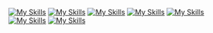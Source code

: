 <!--# 📚 STACKS-->
<!-- ### Languages
[![My Skills](https://skillicons.dev/icons?i=js,ts&theme=light)](https://skillicons.dev)
<!--[![My Skills](https://skillicons.dev/icons?i=js,ts,html,css&theme=light)](https://skillicons.dev) -->

<!--### Frameworks
[![My Skills](https://skillicons.dev/icons?i=nodejs&theme=light)](https://skillicons.dev)
[![OpenAI Logo](https://velog.velcdn.com/images/for_i_in_range/post/4704b07e-a588-4fc3-a764-421f17d28a92/image.png)](https://www.openai.com)
[![My Skills](https://skillicons.dev/icons?i=express,nestjs,react&theme=light)](https://skillicons.dev)

### Infra
[![My Skills](https://skillicons.dev/icons?i=linux)](https://skillicons.dev)
[![My Skills](https://skillicons.dev/icons?i=aws,cloudflare,docker,kubernetes&theme=light)](https://skillicons.dev)

### DB
[![My Skills](https://skillicons.dev/icons?i=mysql,postgres,mongodb&theme=light)](https://skillicons.dev)

### Tools
[![My Skills](https://skillicons.dev/icons?i=git,github,notion,vscode)](https://skillicons.dev)</br>
---
[![Top Langs](https://github-readme-stats.vercel.app/api/top-langs/?username=foriinrangelen&layout=compact)](https://github.com/anuraghazra/github-readme-stats) -->
[![My Skills](https://skillicons.dev/icons?i=js,ts&theme=light)](https://skillicons.dev)
[![My Skills](https://skillicons.dev/icons?i=nodejs&theme=light)](https://skillicons.dev)
[![My Skills](https://skillicons.dev/icons?i=express,nestjs,react&theme=light)](https://skillicons.dev)
[![My Skills](https://skillicons.dev/icons?i=linux)](https://skillicons.dev)
[![My Skills](https://skillicons.dev/icons?i=aws,cloudflare,docker&theme=light)](https://skillicons.dev)
<br>
[![My Skills](https://skillicons.dev/icons?i=kubernetes,mysql,postgres,mongodb&theme=light)](https://skillicons.dev)
[![My Skills](https://skillicons.dev/icons?i=git,github,notion,vscode)](https://skillicons.dev)</br>


